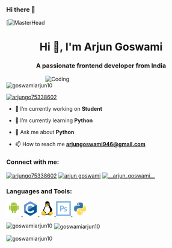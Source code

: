 ### Hi there 👋

[![MasterHead](https://1.bp.blogspot.com/-7A4WynwLsMw/XbBpCXG8fHI/AAAAAAAAMt4/uOa1bpLskYgrwGbllhSu2SDj_Mig8SXJQCLcBGAsYHQ/s1600/2000_600px.gif)
<h1 align="center">Hi 👋, I'm Arjun Goswami</h1>
<h3 align="center">A passionate frontend developer from India</h3>
<img align="right" alt="Coding" width="400" src="https://camo.githubusercontent.com/40165a147c3dcea0fa1db780bb533fc5f98546ccfb9d5d05ddb2f429277f5348/68747470733a2f2f616e616c7974696373696e6469616d61672e636f6d2f77702d636f6e74656e742f75706c6f6164732f323031382f31322f646576656c6f7065722d6472696262626c652e676966">

<p align="left"> <img src="https://komarev.com/ghpvc/?username=goswamiarjun10&label=Profile%20views&color=0e75b6&style=flat" alt="goswamiarjun10" /> </p>

<p align="left"> <a href="https://twitter.com/arjungo75338602" target="blank"><img src="https://img.shields.io/twitter/follow/arjungo75338602?logo=twitter&style=for-the-badge" alt="arjungo75338602" /></a> </p>

- 🔭 I’m currently working on **Student**

- 🌱 I’m currently learning **Python**

- 💬 Ask me about **Python**

- 📫 How to reach me **arjungoswami946@gmail.com**

<h3 align="left">Connect with me:</h3>
<p align="left">
<a href="https://twitter.com/arjungo75338602" target="blank"><img align="center" src="https://raw.githubusercontent.com/rahuldkjain/github-profile-readme-generator/master/src/images/icons/Social/twitter.svg" alt="arjungo75338602" height="30" width="40" /></a>
<a href="https://linkedin.com/in/arjun goswami" target="blank"><img align="center" src="https://raw.githubusercontent.com/rahuldkjain/github-profile-readme-generator/master/src/images/icons/Social/linked-in-alt.svg" alt="arjun goswami" height="30" width="40" /></a>
<a href="https://instagram.com/__arjun_goswami__" target="blank"><img align="center" src="https://raw.githubusercontent.com/rahuldkjain/github-profile-readme-generator/master/src/images/icons/Social/instagram.svg" alt="__arjun_goswami__" height="30" width="40" /></a>
</p>

<h3 align="left">Languages and Tools:</h3>
<p align="left"> <a href="https://developer.android.com" target="_blank" rel="noreferrer"> <img src="https://raw.githubusercontent.com/devicons/devicon/master/icons/android/android-original-wordmark.svg" alt="android" width="40" height="40"/> </a> <a href="https://www.cprogramming.com/" target="_blank" rel="noreferrer"> <img src="https://raw.githubusercontent.com/devicons/devicon/master/icons/c/c-original.svg" alt="c" width="40" height="40"/> </a> <a href="https://www.linux.org/" target="_blank" rel="noreferrer"> <img src="https://raw.githubusercontent.com/devicons/devicon/master/icons/linux/linux-original.svg" alt="linux" width="40" height="40"/> </a> <a href="https://www.photoshop.com/en" target="_blank" rel="noreferrer"> <img src="https://raw.githubusercontent.com/devicons/devicon/master/icons/photoshop/photoshop-line.svg" alt="photoshop" width="40" height="40"/> </a> <a href="https://www.python.org" target="_blank" rel="noreferrer"> <img src="https://raw.githubusercontent.com/devicons/devicon/master/icons/python/python-original.svg" alt="python" width="40" height="40"/> </a> </p>

<p><img align="left" src="https://github-readme-stats.vercel.app/api/top-langs?username=goswamiarjun10&show_icons=true&locale=en&layout=compact" alt="goswamiarjun10" /></p>

<p>&nbsp;<img align="center" src="https://github-readme-stats.vercel.app/api?username=goswamiarjun10&show_icons=true&locale=en" alt="goswamiarjun10" /></p>

<p><img align="center" src="https://github-readme-streak-stats.herokuapp.com/?user=goswamiarjun10&" alt="goswamiarjun10" /></p>
